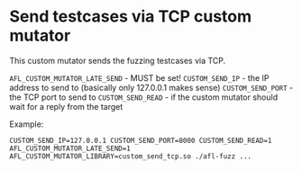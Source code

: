 # Send testcases via TCP custom mutator

This custom mutator sends the fuzzing testcases via TCP.

`AFL_CUSTOM_MUTATOR_LATE_SEND` - MUST be set!
`CUSTOM_SEND_IP` - the IP address to send to (basically only 127.0.0.1 makes sense)
`CUSTOM_SEND_PORT` - the TCP port to send to
`CUSTOM_SEND_READ` - if the custom mutator should wait for a reply from the target

Example:
```
CUSTOM_SEND_IP=127.0.0.1 CUSTOM_SEND_PORT=8000 CUSTOM_SEND_READ=1 AFL_CUSTOM_MUTATOR_LATE_SEND=1 AFL_CUSTOM_MUTATOR_LIBRARY=custom_send_tcp.so ./afl-fuzz ...
```
